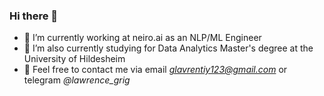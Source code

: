 ### Hi there 👋

- 🔭 I’m currently working at neiro.ai as an NLP/ML Engineer
- 🌱 I’m also currently studying for Data Analytics Master's degree at the University of Hildesheim
- 💬 Feel free to contact me via email *glavrentiy123@gmail.com* or telegram *@lawrence_grig*

<!--
**LawrenceGrigoryan/LawrenceGrigoryan** is a ✨ _special_ ✨ repository because its `README.md` (this file) appears on your GitHub profile.

Here are some ideas to get you started:

- 🔭 I’m currently working on ...
- 🌱 I’m currently learning ...
- 👯 I’m looking to collaborate on ...
- 🤔 I’m looking for help with ...
- 💬 Ask me about ...
- 📫 How to reach me: ...
- 😄 Pronouns: ...
- ⚡ Fun fact: ...
-->

